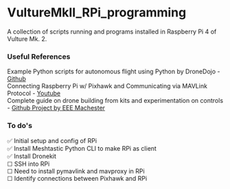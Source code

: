 # VultureMkII_RPi_programming
A collection of scripts running and programs installed in Raspberry Pi 4 of Vulture Mk. 2. 


### Useful References
 Example Python scripts for autonomous flight using Python by DroneDojo - [Github](https://github.com/dronedojo/droneProgrammingCourse/blob/master/dk/basic_template.py)
<br>
Connecting Raspberry Pi w/ Pixhawk and Communicating via MAVLink Protocol - [Youtube](https://www.youtube.com/watch?v=DGAB34fJQFc&t=593s)
<br>
Complete guide on drone building from kits and experimentation on controls - [Github Project by EEE Machester](https://github.com/EEEManchester/drone_build_tutorial/tree/main?tab=readme-ov-file)



### To do's
✅ Initial setup and config of RPi <br>
✅ Install Meshtastic Python CLI to make RPi as client <br>
✅ Install Dronekit <br>
☐ SSH into RPi <br>
☐ Need to install pymavlink and mavproxy in RPi <br>
☐ Identify connections between Pixhawk and RPi <br>
